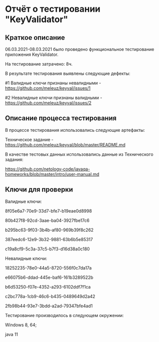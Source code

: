 # Отчёт о тестировании "KeyValidator"

## Краткое описание

06.03.2021-08.03.2021 было проведено функциональное тестирование приложения KeyValidator.

На тестирование затрачено: 8ч.

В результате тестирования выявлены следующие дефекты:

#1 Валидные ключи признаны невалидными  - https://github.com/meleuz/keyval/issues/1

#2 Невалидные ключи признаны валидными  - https://github.com/meleuz/keyval/issues/2

## Описание процесса тестирования

В процессе тестирования использовались следующие артефакты:

Техническое задание - https://github.com/meleuz/keyval/blob/master/README.md

В качестве тестовых данных использовались данные из Технического задания:

https://github.com/netology-code/javaqa-homeworks/blob/master/intro/user-manual.md

## Ключи для проверки

Валидные ключи:

8f05e6a7-70e9-33d7-bfe7-b19eae0d8998

80b427f8-92cd-3aae-ba04-3927fbe17c6

b295bc63-9f03-3b4b-af80-969b39f8c262

387eedc6-12e9-3b32-9881-63b6b5e85317

c19a8cf9-5c3a-37c5-b7f3-d16d38a0c180

Невалидные ключи:

18252235-78e0-44a5-8720-556f0c7da17a

e66075b6-ddad-445e-baf6-161b3289522b

b6d53250-f07e-4352-a293-6102ddf7f1ca

c2bc778a-1cb9-46c6-b435-0489649d2a42

2fb98b44-93e7-3bdd-a2ad-79347bfe4ad1

Тестирование производилось в следующем окружении:

Windows 8, 64;

java 11

